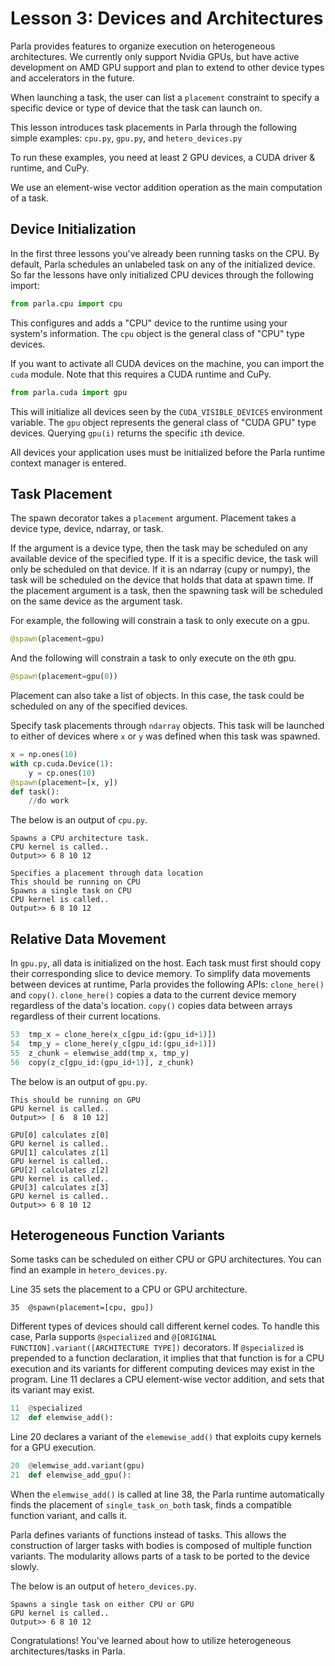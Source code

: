 # Lesson 3: Devices and Architectures

Parla provides features to organize execution on heterogeneous architectures. We currently only support Nvidia GPUs, but have active development on AMD GPU support and plan to extend to other device types and accelerators in the future.

When launching a task, the user can list a `placement` constraint to specify a specific device or type of device that the task can launch on.

This lesson introduces task placements in Parla through the following simple examples:
`cpu.py`, `gpu.py`, and `hetero_devices.py`

To run these examples, you need at least 2 GPU devices, a CUDA driver & runtime, and CuPy.

We use an element-wise vector addition operation as the main
computation of a task.

## Device Initialization

In the first three lessons you've already been running tasks on the CPU. By default, Parla schedules an unlabeled task on any of the initialized device. So far the lessons have only initialized CPU devices through the following import:

```python
from parla.cpu import cpu
```

This configures and adds a "CPU" device to the runtime using your system's information. The `cpu` object is the general class of "CPU" type devices.

If you want to activate all CUDA devices on the machine, you can import the `cuda` module. Note that this requires a CUDA runtime and CuPy.

```python
from parla.cuda import gpu
```

This will initialize all devices seen by the `CUDA_VISIBLE_DEVICES` environment variable.
The `gpu` object represents the general class of "CUDA GPU" type devices. Querying `gpu(i)` returns the specific `i`th device.

All devices your application uses must be initialized before the Parla runtime context manager is entered.

## Task Placement

The spawn decorator takes a `placement` argument. Placement takes a device type, device, ndarray, or task.

If the argument is a device type, then the task may be scheduled on any available device of the specified type.
If it is a specific device, the task will only be scheduled on that device.
If it is an ndarray (cupy or numpy), the task will be scheduled on the device that holds that data at spawn time.
If the placement argument is a task, then the spawning task will be scheduled on the same device as the argument task.

For example, the following will constrain a task to only execute on a gpu.

```python
@spawn(placement=gpu)
```

And the following will constrain a task to only execute on the `0`th gpu.

```python
@spawn(placement=gpu(0))
```

Placement can also take a list of objects. In this case, the task could be scheduled on any of the specified devices.

Specify task placements through `ndarray` objects.
This task will be launched to either of devices where `x` or `y` was defined
when this task was spawned.

```python
x = np.ones(10)
with cp.cuda.Device(1):
    y = cp.ones(10)
@spawn(placement=[x, y])
def task():
    //do work
```

The below is an output of `cpu.py`.

```
Spawns a CPU architecture task.
CPU kernel is called..
Output>> 6 8 10 12

Specifies a placement through data location
This should be running on CPU
Spawns a single task on CPU
CPU kernel is called..
Output>> 6 8 10 12
```

## Relative Data Movement

In `gpu.py`, all data is initialized on the host. Each task must first should copy their corresponding slice to device memory.
To simplify data movements between devices at runtime, Parla provides the following APIs: `clone_here()` and `copy()`. `clone_here()` copies a data to the current device memory regardless of the data's location. `copy()` copies data between arrays
regardless of their current locations.

```python
53  tmp_x = clone_here(x_c[gpu_id:(gpu_id+1)])
54  tmp_y = clone_here(y_c[gpu_id:(gpu_id+1)])
55  z_chunk = elemwise_add(tmp_x, tmp_y)
56  copy(z_c[gpu_id:(gpu_id+1)], z_chunk)
```

The below is an output of `gpu.py`.

```
This should be running on GPU
GPU kernel is called..
Output>> [ 6  8 10 12]

GPU[0] calculates z[0]
GPU kernel is called..
GPU[1] calculates z[1]
GPU kernel is called..
GPU[2] calculates z[2]
GPU kernel is called..
GPU[3] calculates z[3]
GPU kernel is called..
Output>> 6 8 10 12
```

## Heterogeneous Function Variants

Some tasks can be scheduled on either CPU or GPU architectures.
You can find an example in `hetero_devices.py`.

Line 35 sets the placement to a CPU or GPU architecture.

```
35  @spawn(placement=[cpu, gpu])
```

Different types of devices should call different kernel codes.
To handle this case, Parla supports `@specialized` and
`@[ORIGINAL FUNCTION].variant([ARCHITECTURE TYPE])`
decorators. If `@specialized` is prepended to a function declaration, it implies that
that function is for a CPU execution and its variants for different computing devices may
exist in the program.
Line 11 declares a CPU element-wise vector addition, and sets that its variant may exist.

```python
11  @specialized
12  def elemwise_add():
```

Line 20 declares a variant of the `elemewise_add()` that exploits cupy kernels
for a GPU execution.

```python
20  @elemwise_add.variant(gpu)
21  def elemwise_add_gpu():
```

When the `elemwise_add()` is called at line 38, the Parla runtime automatically finds
the placement of `single_task_on_both` task, finds a compatible function variant, and
calls it.

Parla defines variants of functions instead of tasks. This allows the construction of larger tasks with bodies is composed of multiple function variants. The modularity allows parts of a task to be ported to the device slowly.

The below is an output of `hetero_devices.py`.

```
Spawns a single task on either CPU or GPU
GPU kernel is called..
Output>> 6 8 10 12
```

Congratulations! You've learned about how to utilize heterogeneous architectures/tasks in Parla.
